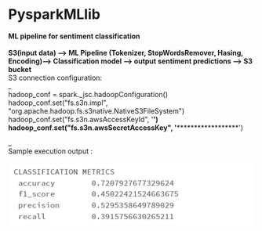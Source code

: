 # PysparkMLlib
**ML pipeline for sentiment classification**
<br/><br/>
**S3(input data) --> ML Pipeline (Tokenizer, StopWordsRemover, Hasing, Encoding)--> Classification model --> output sentiment predictions --> S3 bucket**
<br/>
S3 connection configuration:<br/>
_    
    hadoop_conf = spark._jsc.hadoopConfiguration() <br/>
    hadoop_conf.set("fs.s3n.impl", "org.apache.hadoop.fs.s3native.NativeS3FileSystem")<br/>
    hadoop_conf.set("fs.s3n.awsAccessKeyId", '************') <br/>
    hadoop_conf.set("fs.s3n.awsSecretAccessKey", '******************************') <br/>

_<br/>
Sample execution output :
<br/><br/>
![alt text](./output.PNG)<br/>


